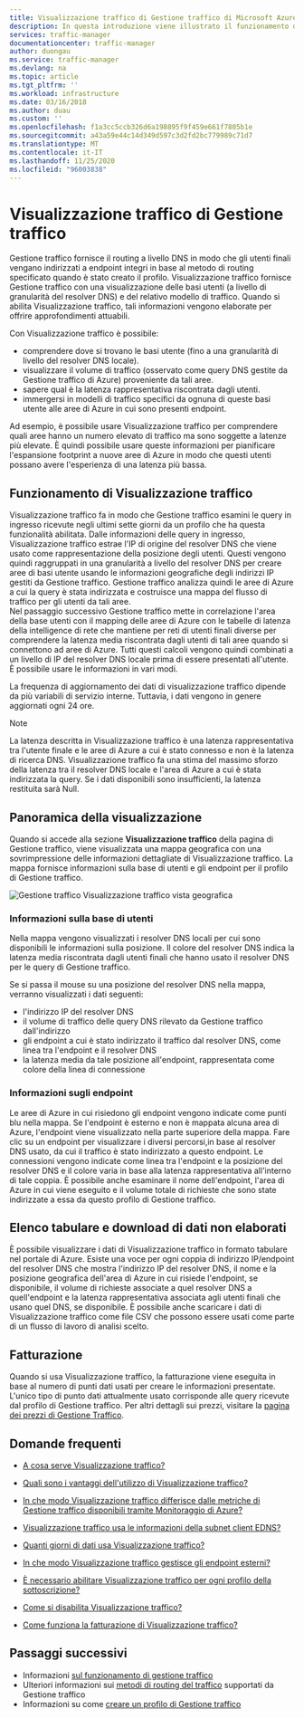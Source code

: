 ```yaml
---
title: Visualizzazione traffico di Gestione traffico di Microsoft Azure
description: In questa introduzione viene illustrato il funzionamento di visualizzazione traffico di gestione traffico.
services: traffic-manager
documentationcenter: traffic-manager
author: duongau
ms.service: traffic-manager
ms.devlang: na
ms.topic: article
ms.tgt_pltfrm: ''
ms.workload: infrastructure
ms.date: 03/16/2018
ms.author: duau
ms.custom: ''
ms.openlocfilehash: f1a3cc5ccb326d6a198895f9f459e661f7805b1e
ms.sourcegitcommit: a43a59e44c14d349d597c3d2fd2bc779989c71d7
ms.translationtype: MT
ms.contentlocale: it-IT
ms.lasthandoff: 11/25/2020
ms.locfileid: "96003838"
---
```

# <a name="traffic-manager-traffic-view"></a>Visualizzazione traffico di Gestione traffico

Gestione traffico fornisce il routing a livello DNS in modo che gli utenti finali vengano indirizzati a endpoint integri in base al metodo di routing specificato quando è stato creato il profilo. Visualizzazione traffico fornisce Gestione traffico con una visualizzazione delle basi utenti (a livello di granularità del resolver DNS) e del relativo modello di traffico. Quando si abilita Visualizzazione traffico, tali informazioni vengono elaborate per offrire approfondimenti attuabili. 

Con Visualizzazione traffico è possibile:
- comprendere dove si trovano le basi utente (fino a una granularità di livello del resolver DNS locale).
- visualizzare il volume di traffico (osservato come query DNS gestite da Gestione traffico di Azure) proveniente da tali aree.
- sapere qual è la latenza rappresentativa riscontrata dagli utenti.
- immergersi in modelli di traffico specifici da ognuna di queste basi utente alle aree di Azure in cui sono presenti endpoint. 

Ad esempio, è possibile usare Visualizzazione traffico per comprendere quali aree hanno un numero elevato di traffico ma sono soggette a latenze più elevate. È quindi possibile usare queste informazioni per pianificare l'espansione footprint a nuove aree di Azure in modo che questi utenti possano avere l'esperienza di una latenza più bassa.

## <a name="how-traffic-view-works"></a>Funzionamento di Visualizzazione traffico

Visualizzazione traffico fa in modo che Gestione traffico esamini le query in ingresso ricevute negli ultimi sette giorni da un profilo che ha questa funzionalità abilitata. Dalle informazioni delle query in ingresso, Visualizzazione traffico estrae l'IP di origine del resolver DNS che viene usato come rappresentazione della posizione degli utenti. Questi vengono quindi raggruppati in una granularità a livello del resolver DNS per creare aree di basi utente usando le informazioni geografiche degli indirizzi IP gestiti da Gestione traffico. Gestione traffico analizza quindi le aree di Azure a cui la query è stata indirizzata e costruisce una mappa del flusso di traffico per gli utenti da tali aree.  
Nel passaggio successivo Gestione traffico mette in correlazione l'area della base utenti con il mapping delle aree di Azure con le tabelle di latenza della intelligence di rete che mantiene per reti di utenti finali diverse per comprendere la latenza media riscontrata dagli utenti di tali aree quando si connettono ad aree di Azure. Tutti questi calcoli vengono quindi combinati a un livello di IP del resolver DNS locale prima di essere presentati all'utente. È possibile usare le informazioni in vari modi.

La frequenza di aggiornamento dei dati di visualizzazione traffico dipende da più variabili di servizio interne. Tuttavia, i dati vengono in genere aggiornati ogni 24 ore.

>[!NOTE]
>La latenza descritta in Visualizzazione traffico è una latenza rappresentativa tra l'utente finale e le aree di Azure a cui è stato connesso e non è la latenza di ricerca DNS. Visualizzazione traffico fa una stima del massimo sforzo della latenza tra il resolver DNS locale e l'area di Azure a cui è stata indirizzata la query. Se i dati disponibili sono insufficienti, la latenza restituita sarà Null. 

## <a name="visual-overview"></a>Panoramica della visualizzazione

Quando si accede alla sezione **Visualizzazione traffico** della pagina di Gestione traffico, viene visualizzata una mappa geografica con una sovrimpressione delle informazioni dettagliate di Visualizzazione traffico. La mappa fornisce informazioni sulla base di utenti e gli endpoint per il profilo di Gestione traffico.

![Gestione traffico Visualizzazione traffico vista geografica][1]

### <a name="user-base-information"></a>Informazioni sulla base di utenti

Nella mappa vengono visualizzati i resolver DNS locali per cui sono disponibili le informazioni sulla posizione. Il colore del resolver DNS indica la latenza media riscontrata dagli utenti finali che hanno usato il resolver DNS per le query di Gestione traffico.

Se si passa il mouse su una posizione del resolver DNS nella mappa, verranno visualizzati i dati seguenti:
- l'indirizzo IP del resolver DNS
- il volume di traffico delle query DNS rilevato da Gestione traffico dall'indirizzo
- gli endpoint a cui è stato indirizzato il traffico dal resolver DNS, come linea tra l'endpoint e il resolver DNS 
- la latenza media da tale posizione all'endpoint, rappresentata come colore della linea di connessione

### <a name="endpoint-information"></a>Informazioni sugli endpoint

Le aree di Azure in cui risiedono gli endpoint vengono indicate come punti blu nella mappa. Se l'endpoint è esterno e non è mappata alcuna area di Azure, l'endpoint viene visualizzato nella parte superiore della mappa. Fare clic su un endpoint per visualizzare i diversi percorsi,in base al resolver DNS usato, da cui il traffico è stato indirizzato a questo endpoint. Le connessioni vengono indicate come linea tra l'endpoint e la posizione del resolver DNS e il colore varia in base alla latenza rappresentativa all'interno di tale coppia. È possibile anche esaminare il nome dell'endpoint, l'area di Azure in cui viene eseguito e il volume totale di richieste che sono state indirizzate a essa da questo profilo di Gestione traffico.


## <a name="tabular-listing-and-raw-data-download"></a>Elenco tabulare e download di dati non elaborati

È possibile visualizzare i dati di Visualizzazione traffico in formato tabulare nel portale di Azure. Esiste una voce per ogni coppia di indirizzo IP/endpoint del resolver DNS che mostra l'indirizzo IP del resolver DNS, il nome e la posizione geografica dell'area di Azure in cui risiede l'endpoint, se disponibile, il volume di richieste associate a quel resolver DNS a quell'endpoint e la latenza rappresentativa associata agli utenti finali che usano quel DNS, se disponibile. È possibile anche scaricare i dati di Visualizzazione traffico come file CSV che possono essere usati come parte di un flusso di lavoro di analisi scelto.

## <a name="billing"></a>Fatturazione

Quando si usa Visualizzazione traffico, la fatturazione viene eseguita in base al numero di punti dati usati per creare le informazioni presentate. L'unico tipo di punto dati attualmente usato corrisponde alle query ricevute dal profilo di Gestione traffico. Per altri dettagli sui prezzi, visitare la [pagina dei prezzi di Gestione Traffico](https://azure.microsoft.com/pricing/details/traffic-manager/).

## <a name="faqs"></a>Domande frequenti

* [A cosa serve Visualizzazione traffico?](https://docs.microsoft.com/azure/traffic-manager/traffic-manager-faqs#what-does-traffic-view-do)

* [Quali sono i vantaggi dell'utilizzo di Visualizzazione traffico?](https://docs.microsoft.com/azure/traffic-manager/traffic-manager-faqs#how-can-i-benefit-from-using-traffic-view)

* [In che modo Visualizzazione traffico differisce dalle metriche di Gestione traffico disponibili tramite Monitoraggio di Azure?](https://docs.microsoft.com/azure/traffic-manager/traffic-manager-faqs#how-is-traffic-view-different-from-the-traffic-manager-metrics-available-through-azure-monitor)

* [Visualizzazione traffico usa le informazioni della subnet client EDNS?](https://docs.microsoft.com/azure/traffic-manager/traffic-manager-faqs#does-traffic-view-use-edns-client-subnet-information)

* [Quanti giorni di dati usa Visualizzazione traffico?](https://docs.microsoft.com/azure/traffic-manager/traffic-manager-faqs#how-many-days-of-data-does-traffic-view-use)

* [In che modo Visualizzazione traffico gestisce gli endpoint esterni?](https://docs.microsoft.com/azure/traffic-manager/traffic-manager-faqs#how-does-traffic-view-handle-external-endpoints)

* [È necessario abilitare Visualizzazione traffico per ogni profilo della sottoscrizione?](https://docs.microsoft.com/azure/traffic-manager/traffic-manager-faqs#do-i-need-to-enable-traffic-view-for-each-profile-in-my-subscription)

* [Come si disabilita Visualizzazione traffico?](https://docs.microsoft.com/azure/traffic-manager/traffic-manager-faqs#how-can-i-turn-off-traffic-view)

* [Come funziona la fatturazione di Visualizzazione traffico?](https://docs.microsoft.com/azure/traffic-manager/traffic-manager-faqs#how-does-traffic-view-billing-work)

## <a name="next-steps"></a>Passaggi successivi

- Informazioni [sul funzionamento di gestione traffico](traffic-manager-overview.md)
- Ulteriori informazioni sui [metodi di routing del traffico](traffic-manager-routing-methods.md) supportati da Gestione traffico
- Informazioni su come [creare un profilo di Gestione traffico](traffic-manager-create-profile.md)

<!--Image references-->
[1]: ./media/traffic-manager-traffic-view-overview/trafficview.png